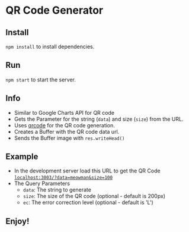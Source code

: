 # QR Code Generator

## Install

`npm install` to install dependencies.

## Run

`npm start` to start the server.

## Info

- Similar to Google Charts API for QR code
- Gets the Parameter for the string (`data`) and size (`size`) from the URL.
- Uses [qrcode](https://www.npmjs.com/package/qrcode) for the QR code generation.
- Creates a Buffer with the QR code data url.
- Sends the Buffer image with `res.writeHead()`

## Example
- In the development server load this URL to get the QR Code
    [`localhost:3003/?data=meowman&size=100`](localhost:3003/?data=meowman&size=100)
- The Query Parameters
    - `data`: The string to generate
    - `size`: The size of the QR code (optional - default is 200px)
    - `ec`: The error correction level (optional - default is 'L')

## Enjoy!

